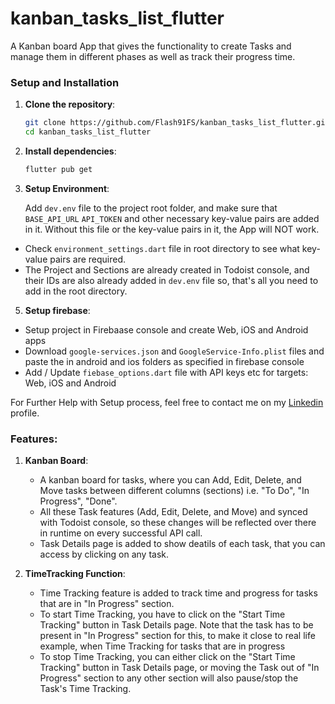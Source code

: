 # kanban_tasks_list_flutter

A Kanban board App that gives the functionality to create Tasks and manage them in different phases as well as track their progress time.

### Setup and Installation

1. **Clone the repository**:

   ```sh
   git clone https://github.com/Flash91FS/kanban_tasks_list_flutter.git
   cd kanban_tasks_list_flutter

2. **Install dependencies**:

   ```sh
   flutter pub get
   
3. **Setup Environment**:
   
    Add `dev.env` file to the project root folder, and make sure that `BASE_API_URL` `API_TOKEN` and other necessary key-value pairs are added in it.
    Without this file or the key-value pairs in it, the App will NOT work.
  - Check `environment_settings.dart` file in root directory to see what key-value pairs are required.
  - The Project and Sections are already created in Todoist console, and their IDs are also already added in `dev.env` file so, that's all you need to add in the root directory.
 
5. **Setup firebase**:

  - Setup project in Firebaase console and create Web, iOS and Android apps
  - Download `google-services.json` and `GoogleService-Info.plist` files and paste the in android and ios folders as specified in firebase console
  - Add / Update `fiebase_options.dart` file with API keys etc for targets: Web, iOS and Android

For Further Help with Setup process, feel free to contact me on my [Linkedin](https://www.linkedin.com/in/faizan-shergill-bb2a5b57/) profile.


### Features:

1. **Kanban Board**:
   
    - A kanban board for tasks, where you can Add, Edit, Delete, and Move tasks between different columns (sections) i.e. "To Do", "In Progress", "Done".
    - All these Task features (Add, Edit, Delete, and Move) and synced with Todoist console, so these changes will be reflected over there in runtime on every successful API call.
    - Task Details page is added to show deatils of each task, that you can access by clicking on any task.
   
3. **TimeTracking Function**: 

    - Time Tracking feature is added to track time and progress for tasks that are in "In Progress" section.
    - To start Time Tracking, you have to click on the "Start Time Tracking" button in Task Details page. Note that the task has to be present in "In Progress" section for this, to make it close to real life example, when Time Tracking for tasks that are in progress
    - To stop Time Tracking, you can either click on the "Start Time Tracking" button in Task Details page, or moving the Task out of "In Progress" section to any other section will also pause/stop the Task's Time Tracking.

    
